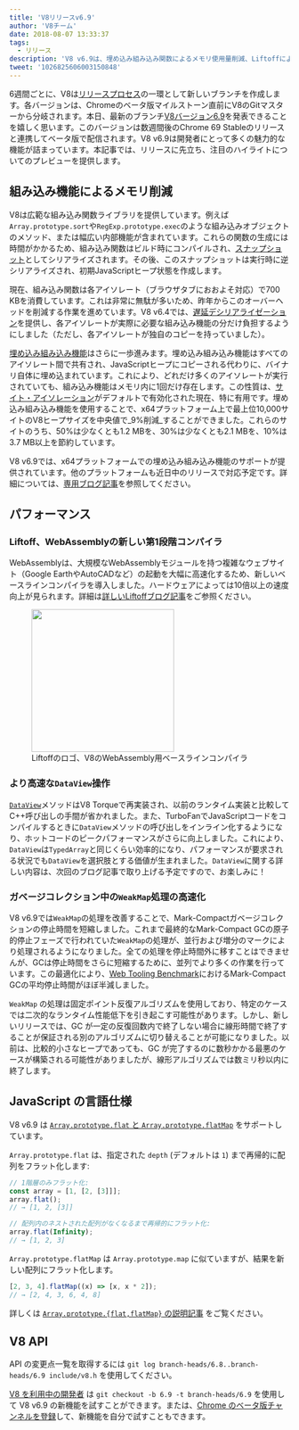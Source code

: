 ```yaml
---
title: 'V8リリースv6.9'
author: 'V8チーム'
date: 2018-08-07 13:33:37
tags:
  - リリース
description: 'V8 v6.9は、埋め込み組み込み関数によるメモリ使用量削減、LiftoffによるWebAssemblyの起動速度向上、DataViewとWeakMapのパフォーマンス改善など、多くの新機能を備えています！'
tweet: '1026825606003150848'
---
```

6週間ごとに、V8は[リリースプロセス](/docs/release-process)の一環として新しいブランチを作成します。各バージョンは、Chromeのベータ版マイルストーン直前にV8のGitマスターから分岐されます。本日、最新のブランチ[V8バージョン6.9](https://chromium.googlesource.com/v8/v8.git/+log/branch-heads/6.9)を発表できることを嬉しく思います。このバージョンは数週間後のChrome 69 Stableのリリースと連携してベータ版で配信されます。V8 v6.9は開発者にとって多くの魅力的な機能が詰まっています。本記事では、リリースに先立ち、注目のハイライトについてのプレビューを提供します。

<!--truncate-->
## 組み込み機能によるメモリ削減

V8は広範な組み込み関数ライブラリを提供しています。例えば`Array.prototype.sort`や`RegExp.prototype.exec`のような組み込みオブジェクトのメソッド、または幅広い内部機能が含まれています。これらの関数の生成には時間がかかるため、組み込み関数はビルド時にコンパイルされ、[スナップショット](/blog/custom-startup-snapshots)としてシリアライズされます。その後、このスナップショットは実行時に逆シリアライズされ、初期JavaScriptヒープ状態を作成します。

現在、組み込み関数は各アイソレート（ブラウザタブにおおよそ対応）で700 KBを消費しています。これは非常に無駄が多いため、昨年からこのオーバーヘッドを削減する作業を進めています。V8 v6.4では、[遅延デシリアライゼーション](/blog/lazy-deserialization)を提供し、各アイソレートが実際に必要な組み込み機能の分だけ負担するようにしました（ただし、各アイソレートが独自のコピーを持っていました）。

[埋め込み組み込み機能](/blog/embedded-builtins)はさらに一歩進みます。埋め込み組み込み機能はすべてのアイソレート間で共有され、JavaScriptヒープにコピーされる代わりに、バイナリ自体に埋め込まれています。これにより、どれだけ多くのアイソレートが実行されていても、組み込み機能はメモリ内に1回だけ存在します。この性質は、[サイト・アイソレーション](https://developers.google.com/web/updates/2018/07/site-isolation)がデフォルトで有効化された現在、特に有用です。埋め込み組み込み機能を使用することで、x64プラットフォーム上で最上位10,000サイトのV8ヒープサイズを中央値で_9%削減_することができました。これらのサイトのうち、50%は少なくとも1.2 MBを、30%は少なくとも2.1 MBを、10%は3.7 MB以上を節約しています。

V8 v6.9では、x64プラットフォームでの埋め込み組み込み機能のサポートが提供されています。他のプラットフォームも近日中のリリースで対応予定です。詳細については、[専用ブログ記事](/blog/embedded-builtins)を参照してください。

## パフォーマンス

### Liftoff、WebAssemblyの新しい第1段階コンパイラ

WebAssemblyは、大規模なWebAssemblyモジュールを持つ複雑なウェブサイト（Google EarthやAutoCADなど）の起動を大幅に高速化するため、新しいベースラインコンパイラを導入しました。ハードウェアによっては10倍以上の速度向上が見られます。詳細は[詳しいLiftoffブログ記事](/blog/liftoff)をご参照ください。

<figure>
  <img src="/_img/v8-liftoff.svg" width="256" height="256" alt="" loading="lazy"/>
  <figcaption>Liftoffのロゴ、V8のWebAssembly用ベースラインコンパイラ</figcaption>
</figure>

### より高速な`DataView`操作

[`DataView`](https://tc39.es/ecma262/#sec-dataview-objects)メソッドはV8 Torqueで再実装され、以前のランタイム実装と比較してC++呼び出しの手間が省かれました。また、TurboFanでJavaScriptコードをコンパイルするときに`DataView`メソッドの呼び出しをインライン化するようになり、ホットコードのピークパフォーマンスがさらに向上しました。これにより、`DataView`は`TypedArray`と同じくらい効率的になり、パフォーマンスが要求される状況でも`DataView`を選択肢とする価値が生まれました。`DataView`に関する詳しい内容は、次回のブログ記事で取り上げる予定ですので、お楽しみに！

### ガベージコレクション中の`WeakMap`処理の高速化

V8 v6.9では`WeakMap`の処理を改善することで、Mark-Compactガベージコレクションの停止時間を短縮しました。これまで最終的なMark-Compact GCの原子的停止フェーズで行われていた`WeakMap`の処理が、並行および増分のマークにより処理されるようになりました。全ての処理を停止時間外に移すことはできませんが、GCは停止時間をさらに短縮するために、並列でより多くの作業を行っています。この最適化により、[Web Tooling Benchmark](https://github.com/v8/web-tooling-benchmark)におけるMark-Compact GCの平均停止時間がほぼ半減しました。

`WeakMap` の処理は固定ポイント反復アルゴリズムを使用しており、特定のケースでは二次的なランタイム性能低下を引き起こす可能性があります。しかし、新しいリリースでは、GC が一定の反復回数内で終了しない場合に線形時間で終了することが保証される別のアルゴリズムに切り替えることが可能になりました。以前は、比較的小さなヒープであっても、GC が完了するのに数秒かかる最悪のケースが構築される可能性がありましたが、線形アルゴリズムでは数ミリ秒以内に終了します。

## JavaScript の言語仕様

V8 v6.9 は [`Array.prototype.flat` と `Array.prototype.flatMap`](/features/array-flat-flatmap) をサポートしています。

`Array.prototype.flat` は、指定された `depth` (デフォルトは `1`) まで再帰的に配列をフラット化します:

```js
// 1階層のみフラット化:
const array = [1, [2, [3]]];
array.flat();
// → [1, 2, [3]]

// 配列内のネストされた配列がなくなるまで再帰的にフラット化:
array.flat(Infinity);
// → [1, 2, 3]
```

`Array.prototype.flatMap` は `Array.prototype.map` に似ていますが、結果を新しい配列にフラット化します。

```js
[2, 3, 4].flatMap((x) => [x, x * 2]);
// → [2, 4, 3, 6, 4, 8]
```

詳しくは [`Array.prototype.{flat,flatMap}` の説明記事](/features/array-flat-flatmap) をご覧ください。

## V8 API

API の変更点一覧を取得するには `git log branch-heads/6.8..branch-heads/6.9 include/v8.h` を使用してください。

[V8 を利用中の開発者](/docs/source-code#using-git) は `git checkout -b 6.9 -t branch-heads/6.9` を使用して V8 v6.9 の新機能を試すことができます。または、[Chrome のベータ版チャンネルを登録](https://www.google.com/chrome/browser/beta.html)して、新機能を自分で試すこともできます。
